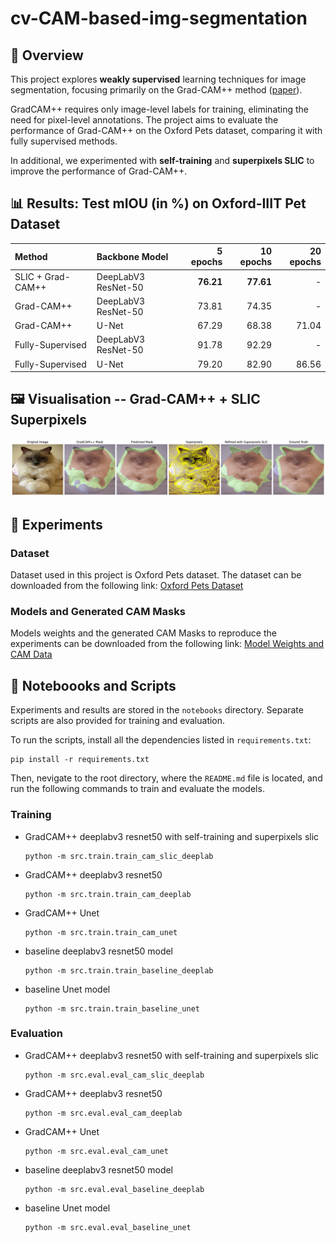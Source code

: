 # cv-CAM-based-img-segmentation

## 📖 Overview

This project explores **weakly supervised** learning techniques for image segmentation, focusing primarily on the Grad-CAM++ method ([paper](https://arxiv.org/abs/1710.11063)).

GradCAM++ requires only image-level labels for training, eliminating the need for pixel-level annotations. The project aims to evaluate the performance of Grad-CAM++ on the Oxford Pets dataset, comparing it with fully supervised methods.

In additional, we experimented with **self-training** and **superpixels SLIC** to improve the performance of Grad-CAM++.

## 📊 Results: Test mIOU (in %) on Oxford-IIIT Pet Dataset

| Method             | Backbone Model      | 5 epochs  | 10 epochs | 20 epochs |
|:-------------------|:--------------------|----------:|----------:|----------:|
| SLIC + Grad-CAM++  | DeepLabV3 ResNet-50 | **76.21** | **77.61** | -         |
| Grad-CAM++         | DeepLabV3 ResNet-50 | 73.81     | 74.35     | -         |
| Grad-CAM++         | U-Net               | 67.29     | 68.38     | 71.04     |
| Fully-Supervised   | DeepLabV3 ResNet-50 | 91.78     | 92.29     | -         |
| Fully-Supervised   | U-Net               | 79.20     | 82.90     | 86.56     |

## 🖼️ Visualisation -- Grad-CAM++ + SLIC Superpixels

![gradcam_slic_demo_img](docs/assets/gradcam_slic_demo.png)

## 🧪 Experiments

### Dataset

Dataset used in this project is Oxford Pets dataset. The dataset can be downloaded from the following link:
[Oxford Pets Dataset](https://www.robots.ox.ac.uk/~vgg/data/pets/)

### Models and Generated CAM Masks

Models weights and the generated CAM Masks to reproduce the experiments can be downloaded from the following link:
[Model Weights and CAM Data](https://www.icloud.com/iclouddrive/05f4KsOqKw_NywJZlf6qifJ5g#GradCAM-Weakly-Supervision)

## 🚀 Noteboooks and Scripts

Experiments and results are stored in the `notebooks` directory. Separate scripts are also provided for training and evaluation.

To run the scripts, install all the dependencies listed in `requirements.txt`:

```shell
pip install -r requirements.txt
```

Then, nevigate to the root directory, where the `README.md` file is located, and run the following commands to train and evaluate the models.

### Training

- GradCAM++ deeplabv3 resnet50 with self-training and superpixels slic

    ```shell
    python -m src.train.train_cam_slic_deeplab
    ```

- GradCAM++ deeplabv3 resnet50

    ```shell
    python -m src.train.train_cam_deeplab
    ```

- GradCAM++ Unet

    ```shell
    python -m src.train.train_cam_unet
    ```

- baseline deeplabv3 resnet50 model

    ```shell
    python -m src.train.train_baseline_deeplab
    ```

- baseline Unet model

    ```shell
    python -m src.train.train_baseline_unet
    ```

### Evaluation

- GradCAM++ deeplabv3 resnet50 with self-training and superpixels slic

    ```shell
    python -m src.eval.eval_cam_slic_deeplab
    ```

- GradCAM++ deeplabv3 resnet50

    ```shell
    python -m src.eval.eval_cam_deeplab
    ```

- GradCAM++ Unet

    ```shell
    python -m src.eval.eval_cam_unet
    ```

- baseline deeplabv3 resnet50 model

    ```shell
    python -m src.eval.eval_baseline_deeplab 
    ```

- baseline Unet model

    ```shell
    python -m src.eval.eval_baseline_unet
    ```

